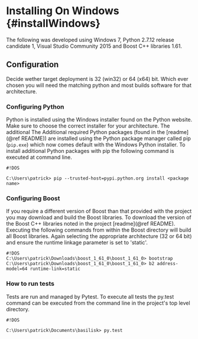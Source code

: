 # Installing On Windows {#installWindows}

The following was developed using Windows 7, Python 2.7.12 release candidate 1, Visual Studio Community 2015 and Boost C++ libraries 1.61. 

## Configuration ##
Decide wether target deployment is 32 (win32) or 64 (x64) bit. Which ever chosen you will need the matching python and most builds software for that architecture.

### Configuring Python

Python is installed using the Windows installer found on the Python website. Make sure to choose the correct installer for your architecture. The additional The Additional required Python packages (found in the [readme](@ref README)) are installed using the Python package manager called pip (`pip.exe`) which now comes default with the Windows Python installer. To install additional Python packages with pip the following command is executed at command line.

```
#!DOS

C:\Users\patrick> pip --trusted-host=pypi.python.org install <package name>
```


### Configuring Boost

If you require a different version of Boost than that provided with the project you may download and build the Boost libraries. To download the version of the Boost C++ libraries noted in the project [readme](@ref README). Executing the following commands from within the Boost directory will build all Boost libraries. Again selecting the appropriate architecture (32 or 64 bit) and ensure the runtime linkage parameter is set to 'static'.

```
#!DOS
C:\Users\patrick\Downloads\boost_1_61_0\boost_1_61_0> bootstrap
C:\Users\patrick\Downloads\boost_1_61_0\boost_1_61_0> b2 address-model=64 runtime-link=static
```


### How to run tests

Tests are run and managed by Pytest. To execute all tests the py.test command can be executed from the command line in the project's top level directory.

```
#!DOS

C:\Users\patrick\Documents\basilisk> py.test
```
